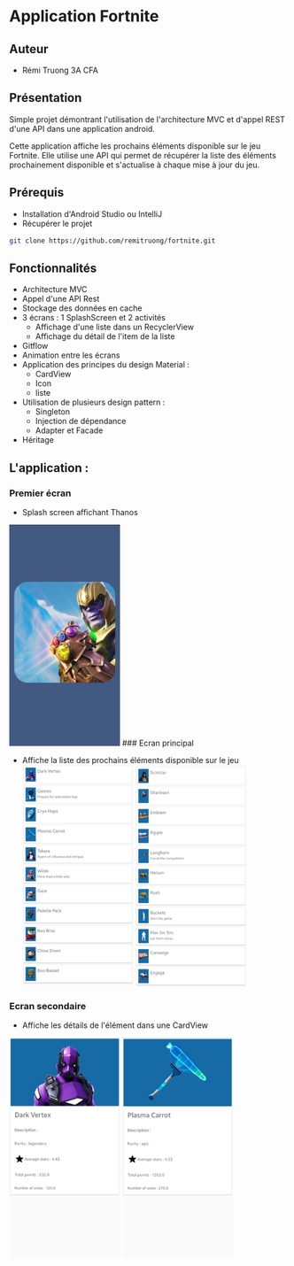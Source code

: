 # Application Fortnite


## Auteur

* Rémi Truong 3A CFA


## Présentation 
Simple projet démontrant l'utilisation de l'architecture MVC et d'appel REST d'une API dans une application android.

Cette application affiche les prochains éléments  disponible sur le jeu Fortnite.
Elle utilise une API qui permet de récupérer la liste des éléments prochainement disponible et s'actualise à chaque mise à jour du jeu.

## Prérequis

* Installation d'Android Studio ou IntelliJ
* Récupérer le projet 
```bash
git clone https://github.com/remitruong/fortnite.git
```

## Fonctionnalités

* Architecture MVC
* Appel d'une API Rest
* Stockage des données en cache
* 3 écrans : 1 SplashScreen et 2 activités
    - Affichage d'une liste dans un RecyclerView 
    - Affichage du détail de l'item de la liste
* Gitflow
* Animation entre les écrans
* Application des principes du design Material : 
    - CardView
    - Icon
    - liste
* Utilisation de plusieurs design pattern : 
    - Singleton
    - Injection de dépendance
    - Adapter et Facade
* Héritage


## L'application :

### Premier écran 

* Splash screen affichant Thanos 
<img src="screen/splash.jpg" alt="splash" width="200px" height="400px">
### Ecran principal

* Affiche la liste des prochains éléments disponible sur le jeu
<img src="screen/liste_1.jpg" alt="liste1" width="200px" height="400px"> <img src="screen/liste_2.jpg" alt="liste2" width="200px" height="400px">

### Ecran secondaire

* Affiche les détails de l'élément dans une CardView

<img src="screen/card_1.jpg" alt="card1" width="200px" height="400px"> <img src="screen/card_2.jpg" alt="card2" width="200px" height="400px">



